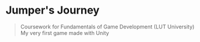 # Jumper's Journey
> Coursework for Fundamentals of Game Development (LUT University)
> My very first game made with Unity
